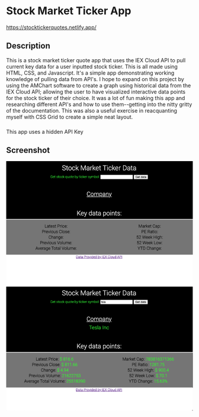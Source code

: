 # Stock Market Ticker App

https://stocktickerquotes.netlify.app/

## Description

This is a stock market ticker quote app that uses the IEX Cloud API to pull current key data for a user inputted stock ticker. This is all made using HTML, CSS, and Javascript. It's a simple app demonstrating working knowledge of pulling data from API's. I hope to expand on this project by using the AMChart software to create a graph using historical data from the IEX Cloud API; allowing the user to have visualized interactive data points for the stock ticker of their choice. It was a lot of fun making this app and researching different API's and how to use them--getting into the nitty gritty of the documentation. This was also a useful exercise in reacquanting myself with CSS Grid to create a simple neat layout. 

### 

This app uses a hidden API Key 

## Screenshot

<img src="stock-market-ticker-app-before-screenshot.png">
<img src="stock-market-ticker-app-after-screenshot.png">
